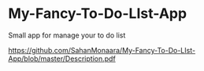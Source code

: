 # My-Fancy-To-Do-LIst-App
Small app for manage your to do list

https://github.com/SahanMonaara/My-Fancy-To-Do-LIst-App/blob/master/Description.pdf
